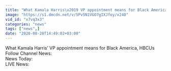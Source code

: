 ```yaml
---
title: "What Kamala Harris\u2019 VP appointment means for Black America, HBCUs"
image: "https://s1.dmcdn.net/v/SPv5N1VGO7gIXJfoy/x240"
vid_id: "x7vq3x3"
categories: "news"
tags: ["news",]
date: "2020-08-28T14:49:02+03:00"
---
```

What Kamala Harris’ VP appointment means for Black America, HBCUs  <br>Follow Channel News:   <br>News Today:   <br>LIVE News: 
